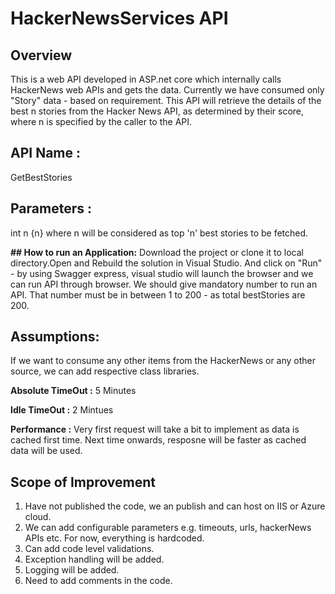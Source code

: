 # HackerNewsServices API

## Overview
This is a web API developed in ASP.net core which internally calls HackerNews web APIs and gets the data. Currently we have consumed only "Story" data - based on requirement. This API will retrieve the details of the best n stories from the Hacker News API, as determined by their score, where n is
specified by the caller to the API.

## **API Name :** 
GetBestStories

## **Parameters :** 
int n {n} where n will be considered as top 'n' best stories to be fetched.

**## How to run an Application:**
Download the project or clone it to local directory.Open and Rebuild the solution in Visual Studio. And click on "Run" - by using Swagger express, visual studio will launch the browser and we can run API through browser. We should give mandatory number to run an API. That number must be in between 1 to 200 - as total bestStories are 200.

## **Assumptions:** 
If we want to consume any other items from the HackerNews or any other source, we can add respective class libraries.

**Absolute TimeOut :** 5 Minutes

**Idle TimeOut :** 2 Mintues

**Performance :** Very first request will take a bit to implement as data is cached first time. Next time onwards, resposne will be faster as cached data will be used.

## **Scope of Improvement**
1. Have not published the code, we an publish and can host on IIS or Azure cloud.
2. We can add configurable parameters e.g. timeouts, urls, hackerNews APIs etc. For now, everything is hardcoded.
3. Can add code level validations.
4. Exception handling will be added.
5. Logging will be added.
6. Need to add comments in the code.
   
